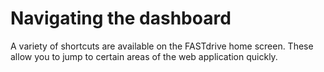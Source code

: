# Navigating the dashboard

A variety of shortcuts are available on the FASTdrive home screen. These allow you to jump to certain areas of the web application quickly.
